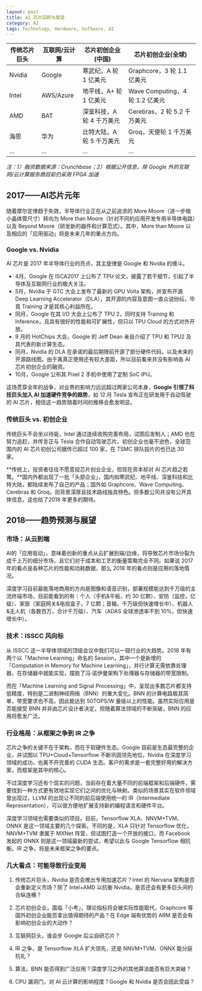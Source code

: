 ```yaml
---
layout: post
title: AI 芯片回顾与展望
category: AI
tags: Technology, Hardware, Software, AI
---
```


| 传统芯片巨头 | 互联网/云计算   | 芯片初创企业(中国)      | 芯片初创企业(全球)                 |
| ------ | --------- | --------------- | -------------------------- |
| Nvidia | Google    | 寒武纪，A 轮 1 亿美元   | Graphcore，3 轮 1.1 亿美元      |
| Intel  | AWS/Azure | 地平线，A+ 轮 1 亿美元  | Wave Computing，4 轮 1.2 亿美元 |
| AMD    | BAT       | 深鉴科技，A 轮 4 千万美元 | Cerebras，2 轮 5.2 千万美元      |
| 海思     | 华为        | 比特大陆，A 轮 5 千万美元 | Groq，天使轮 1 千万美元            |
| …      | …         | …               | …                          |

*注：1）融资数据来源：Crunchbase；2）根据公开信息，除 Google 外的互联网/云计算服务商目前仍采用 FPGA 加速*

  

## **2017——AI芯片元年**

随着摩尔定律趋于失效，半导体行业正在从之前追求的 More Moore（进一步缩小晶体管尺寸）转向为 More than Moore（针对不同的应用开发专用半导体电路）以及 Beyond Moore（研发新的器件和计算范式）。其中，More than Moore 以及相应的「应用驱动」将是未来几年的重点方向。

### **Google vs. Nvidia**

AI 芯片是 2017 年半导体行业的亮点，其主旋律是 Google 和 Nvidia 的缠斗。

- 4月，Google 在 ISCA2017 上公布了 TPU 论文，披露了若干细节，引起了半导体及互联网行业的极大关注。
- 5月，Nvidia 于 GTC 大会上发布了最新的 GPU Volta 架构，并宣布开源 Deep Learning Accelerator（DLA），其开源的内容及意图一直众说纷纭，毕竟 Training 才是其核心利益所在。
- 同月，Google 在其 I/O 大会上公布了 TPU 2，同时支持 Training 和 Inference，且具有很好的性能和可扩展性，但只以 TPU Cloud 的方式对外开放。
- 9 月的 HotChips 大会，Google 的 Jeff Dean 亲自介绍了 TPU 和 TPU2 及其代表的新计算生态。
- 同月，Nvidia 的 DLA 在承诺的最后期限前开源了部分硬件代码，以及未来的开源路线图。由于离真正使用还有较大差距，所以目前看来并没有影响各 AI 芯片初创企业的融资。
- 10月，Google 公布其 Pixel 2 手机中使用了定制 SoC IPU。

这场贯穿全年的战争，对业界的影响力远远超过两家公司本身，**Google 引领了科技巨头加入 AI 加速硬件竞争的趋势**，如 12 月 Tesla 宣布正在研发用于自动驾驶的 AI 芯片，相信这一趋势随着时间的推移会愈发明显。

### **传统巨头 vs. 初创企业**

传统巨头不会坐以待毙，Intel 通过连续收购完善布局，试图后发制人；AMD 也在努力追赶，并传言正与 Tesla 合作自动驾驶芯片。初创企业也毫不逊色，全球范围内的 AI 芯片初创公司据传已超过 100 家，在 TSMC 排队投片的也已达 30 家。

**传统上，投资者往往不愿意投芯片创业企业，但现在资本却对 AI 芯片趋之若鹜。**国内外都出现了一批「头部企业」，国内如寒武纪、地平线、深鉴科技和比特大陆，都陆续发布了自己的产品；国外如 Graphcore、Wave Computing、Cerebras 和 Groq，则背景深厚且技术路线独具特色。但多数公司并没有公开具体信息，这也给了2018 年更多的期待。

  

## **2018——趋势预测与展望**

### **市场：从云到端**

AI的「应用驱动」，意味着创新的重点从云扩展到端/边缘，将导致芯片市场分裂为成千上万的细分市场，且它们对于成本和工艺的衡量策略完全不同。如果说 2017 年的看点是各种芯片的性能和功耗数据，那么 2018 年的看点则是应用的落地情况。

深度学习目前最能落地商用的方向是图像和语音识别，部署规模能达到千万级的主流终端市场，目前能看到的有：个人（手机&平板，约 30 亿颗）、安防（监控，亿级）、家居（家庭网关&电视盒子，7 亿颗；音箱，千万级但快速增长中）、机器人&无人机（各数百万，合计千万级）、汽车（ADAS 全球渗透率不到 10%，但快速增长中）。

### **技术：ISSCC 风向标**

从 ISSCC 这一半导体领域的顶级会议中我们可以一窥行业的大趋势。2018 年有两个以「Machine Learning」命名的 Session，其中一个是新增的「Computation in Memory for Machine Learning」，并行计算无需依靠处理器，在存储器中就能实现，摆脱了冯·诺伊曼架构下处理器与存储器的带宽限制。

而在「Machine Learning and Signal Processing」中，呈现出多数芯片都支持低精度，特别是二进制神经网络（BNN）的重大变化。BNN 的计算电路极其简单，带宽要求也不高，因此能达到 50TOPS/W 量级以上的性能。虽然实际应用是否能接受 BNN 并非由芯片设计者决定，但随着算法领域的不断突破，BNN 的应用将愈发广泛。

### **行业格局：从框架之争到 IR 之争**

芯片之争的关键不在于架构，而在于软硬件生态。Google 目前是生态最完整的企业，并试图以 TPU+Cloud+Tensorflow 不断巩固领先地位。Nvidia 在深度学习领域的成功，也离不开完善的 CUDA 生态。客户的需求是一套完整好用的解决方案，而框架是其中的核心。

不过深度学习还有个现实的问题，当前存在着大量不同的前端框架和后端硬件，需要找到一种方式更有效地实现它们之间的优化与映射。类似的场景其实在软件领域曾出现过，LLVM 的出现让不同的前后端使用统一的 IR（Intermediate Representation），可以很方便地扩展支持新的编程语言和硬件平台。

深度学习领域也需要类似的项目。目前，Tensorflow XLA、NNVM+TVM、ONNX 是这一领域主要的几个探索。不同的是，XLA 只针对 Tensorflow 优化，NNVM+TVM 隶属于 MXNet 阵营，但试图打造一个开放的接口，而 Facebook 发起的 ONNX 则是这一领域最新的尝试，希望以此与 Google Tensorflow 相抗衡。IR 之争，将是未来框架之争的要点。

### **几大看点：可能导致行业变局**

1. 传统芯片巨头，Nvidia 是否会推出专用加速芯片？Intel 的 Nervana 架构是否会重新定义市场？除了 Intel+AMD 以抗衡 Nvidia，是否还会有更多巨头间的合纵连横？

2. 芯片初创企业，面临「小考」，理论指标将会被实际性能取代，Graphcore 等国外初创企业能否拿出值得期待的产品？在 Edge 端有优势的 ARM 是否会有影响初创企业的大动作？

3. 互联网巨头，谁会步 Google 后尘自研芯片？

4. IR 之争，是 Tensorflow XLA 扩大领先，还是 NNVM+TVM、ONNX 能分庭抗礼？

5. 算法，BNN 能否得到广泛应用？深度学习之外的其他算法能否有巨大突破？

6. CPU 漏洞门，对 AI 云计算的影响程度？Google 和 Nvidia 是否会因此受益？